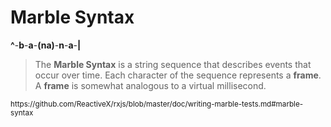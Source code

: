 # Marble Syntax

**^**-**b**-**a**-**(na)**-**n**-**a**-**|**

> The **Marble Syntax** is a string sequence that describes events that occur over time. Each character of the sequence represents a **frame**. A **frame** is somewhat analogous to a virtual millisecond.

<small>
https://github.com/ReactiveX/rxjs/blob/master/doc/writing-marble-tests.md#marble-syntax
</small>